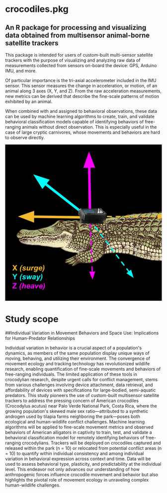 # crocodiles.pkg
## An R package for processing and visualizing data obtained from multisensor animal-borne satellite trackers

This package is intended for users of custom-built multi-sensor satellite trackers with the purpose of visualizing and analyzing raw data of measurements collected from sensors on-board the device: GPS, Arduino IMU, and more. 

Of particular importance is the tri-axial accelerometer included in the IMU sensor. This sensor measures the change in acceleration, or motion, of an animal along 3 axes (X, Y, and Z). From the raw acceleration measurements, new metrics can be derived that describe the fine-scale patterns of motion exhibited by an animal. 

When combined with and assigned to behavioral observations, these data can be used by machine learning algorithms to create, train, and validate behavioral classification models capable of identifying behaviors of free-ranging animals without direct observation. This is especially useful in the case of large cryptic carnivores, whose movements and behaviors are hard to observe directly.

![Tri-axial Acceleration](https://github.com/mcgrealmaggie/crocodiles.pkg/blob/main/Screen%20Shot%202023-11-28%20at%2011.32.51%20AM.png?raw=true)

# Study scope
##Individual Variation in Movement Behaviors and Space Use: Implications for Human-Predator Relationships

Individual variation in behavior is a crucial aspect of a population's dynamics, as members of the same population display unique ways of moving, behaving, and utilizing their environment. The convergence of movement ecology and tracking technology has revolutionized wildlife research, enabling quantification of fine-scale movements and behaviors of free-ranging individuals. The limited application of these tools in crocodylian research, despite urgent calls for conflict management, stems from various challenges involving device attachment, data retrieval, and affordability of devices with specifications for large-bodied, semi-aquatic predators. This study pioneers the use of custom-built multisensor satellite trackers to address the pressing concern of American crocodiles (Crocodylus acutus) near Palo Verde National Park, Costa Rica, where the growing population's skewed male sex ratio—attributed to a synthetic androgen used by tilapia farms neighboring the park—poses both ecological and human-wildlife conflict challenges. Machine learning algorithms will be applied to fine-scale movement metrics and observed behaviors of American alligators in captivity to train, test, and validate a behavioral classification model for remotely identifying behaviors of free-ranging crocodylians. Trackers will be deployed on crocodiles captured and released within the park (n = 10) or relocated from potential conflict areas (n = 10) to quantify within individual consistency and among individual variation in behavioral expression across context and time. Data will be used to assess behavioral type, plasticity, and predictability at the individual level. This endeavor not only advances our understanding of how anthropogenic forces influence crocodile movement and behavior but also highlights the pivotal role of movement ecology in unraveling complex human-wildlife challenges.
